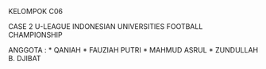 KELOMPOK C06

CASE 2 
U-LEAGUE INDONESIAN UNIVERSITIES FOOTBALL CHAMPIONSHIP

ANGGOTA :
    * QANIAH 
    * FAUZIAH PUTRI
    * MAHMUD ASRUL
    * ZUNDULLAH B. DJIBAT